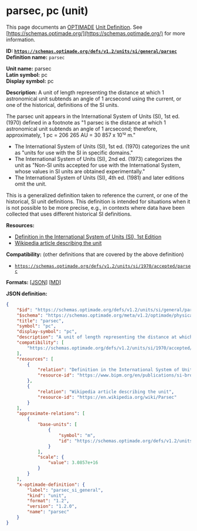 # parsec, pc (unit)

This page documents an [OPTIMADE](https://www.optimade.org/) [Unit Definition](https://schemas.optimade.org/#definitions). See [https://schemas.optimade.org/](https://schemas.optimade.org/) for more information.

**ID: [`https://schemas.optimade.org/defs/v1.2/units/si/general/parsec`](https://schemas.optimade.org/defs/v1.2/units/si/general/parsec.md)**  
**Definition name:** `parsec`

**Unit name:** parsec  
**Latin symbol:** pc  
**Display symbol:** pc  
  
**Description:** A unit of length representing the distance at which 1 astronomical unit subtends an angle of 1 arcsecond using the current, or one of the historical, definitions of the SI units.

The parsec unit appears in the International System of Units (SI), 1st ed. (1970) defined in a footnote as "1 parsec is the distance at which 1 astronomical unit subtends an angle of 1 arcsecond; therefore, approximately, 1 pc = 206 265 AU = 30 857 x 10¹² m."

- The International System of Units (SI), 1st ed. (1970) categorizes the unit as "units for use with the SI in specific domains."
- The International System of Units (SI), 2nd ed. (1973) categorizes the unit as "Non-SI units accepted for use with the International System, whose values in SI units are obtained experimentally."
- The International System of Units (SI), 4th ed. (1981) and later editions omit the unit.

This is a generalized definition taken to reference the current, or one of the historical, SI unit definitions.
This definition is intended for situations when it is not possible to be more precise, e.g., in contexts where data have been collected that uses different historical SI definitions.

**Resources:**

- [Definition in the International System of Units (SI), 1st Edition](https://www.bipm.org/en/publications/si-brochure)
- [Wikipedia article describing the unit](https://en.wikipedia.org/wiki/Parsec)


**Compatibility:** (other definitions that are covered by the above definition)

- [`https://schemas.optimade.org/defs/v1.2/units/si/1970/accepted/parsec`](https://schemas.optimade.org/defs/v1.2/units/si/1970/accepted/parsec.md)


**Formats:** [[JSON](parsec.json)] [[MD](parsec.md)]

**JSON definition:**

``` json
{
    "$id": "https://schemas.optimade.org/defs/v1.2/units/si/general/parsec",
    "$schema": "https://schemas.optimade.org/meta/v1.2/optimade/physical_unit_definition.json",
    "title": "parsec",
    "symbol": "pc",
    "display-symbol": "pc",
    "description": "A unit of length representing the distance at which 1 astronomical unit subtends an angle of 1 arcsecond using the current, or one of the historical, definitions of the SI units.\n\nThe parsec unit appears in the International System of Units (SI), 1st ed. (1970) defined in a footnote as \"1 parsec is the distance at which 1 astronomical unit subtends an angle of 1 arcsecond; therefore, approximately, 1 pc = 206 265 AU = 30 857 x 10\u00b9\u00b2 m.\"\n\n- The International System of Units (SI), 1st ed. (1970) categorizes the unit as \"units for use with the SI in specific domains.\"\n- The International System of Units (SI), 2nd ed. (1973) categorizes the unit as \"Non-SI units accepted for use with the International System, whose values in SI units are obtained experimentally.\"\n- The International System of Units (SI), 4th ed. (1981) and later editions omit the unit.\n\nThis is a generalized definition taken to reference the current, or one of the historical, SI unit definitions.\nThis definition is intended for situations when it is not possible to be more precise, e.g., in contexts where data have been collected that uses different historical SI definitions.",
    "compatibility": [
        "https://schemas.optimade.org/defs/v1.2/units/si/1970/accepted/parsec"
    ],
    "resources": [
        {
            "relation": "Definition in the International System of Units (SI), 1st Edition",
            "resource-id": "https://www.bipm.org/en/publications/si-brochure"
        },
        {
            "relation": "Wikipedia article describing the unit",
            "resource-id": "https://en.wikipedia.org/wiki/Parsec"
        }
    ],
    "approximate-relations": [
        {
            "base-units": [
                {
                    "symbol": "m",
                    "id": "https://schemas.optimade.org/defs/v1.2/units/si/general/metre"
                }
            ],
            "scale": {
                "value": 3.0857e+16
            }
        }
    ],
    "x-optimade-definition": {
        "label": "parsec_si_general",
        "kind": "unit",
        "format": "1.2",
        "version": "1.2.0",
        "name": "parsec"
    }
}
```